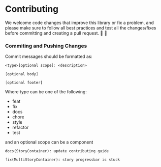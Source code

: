 # Contributing

We welcome code changes that improve this library or fix a problem, and please make sure to follow all best practices and test all the changes/fixes before committing and creating a pull request. 🚀 🚀

### Commiting and Pushing Changes

Commit messages should be formatted as:

```
<type>[optional scope]: <description>

[optional body]

[optional footer]
```

Where type can be one of the following:

- feat
- fix
- docs
- chore
- style
- refactor
- test

and an optional scope can be a component

```
docs(StoryContainer): update contributing guide
```

```
fix(MultiStoryContainer): story progressbar is stuck
```
